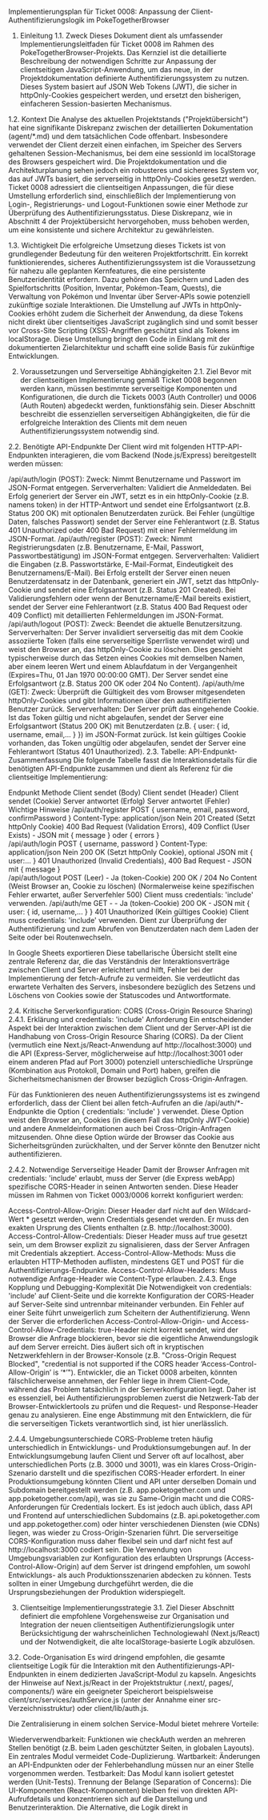 Implementierungsplan für Ticket 0008: Anpassung der Client-Authentifizierungslogik im PokeTogetherBrowser
1. Einleitung
1.1. Zweck
Dieses Dokument dient als umfassender Implementierungsleitfaden für Ticket 0008 im Rahmen des PokeTogetherBrowser-Projekts. Das Kernziel ist die detaillierte Beschreibung der notwendigen Schritte zur Anpassung der clientseitigen JavaScript-Anwendung, um das neue, in der Projektdokumentation definierte Authentifizierungssystem zu nutzen. Dieses System basiert auf JSON Web Tokens (JWT), die sicher in httpOnly-Cookies gespeichert werden, und ersetzt den bisherigen, einfacheren Session-basierten Mechanismus.

1.2. Kontext
Die Analyse des aktuellen Projektstands ("Projektübersicht") hat eine signifikante Diskrepanz zwischen der detaillierten Dokumentation (agent/*.md) und dem tatsächlichen Code offenbart. Insbesondere verwendet der Client derzeit einen einfachen, im Speicher des Servers gehaltenen Session-Mechanismus, bei dem eine sessionId im localStorage des Browsers gespeichert wird. Die Projektdokumentation und die Architekturplanung sehen jedoch ein robusteres und sichereres System vor, das auf JWTs basiert, die serverseitig in httpOnly-Cookies gesetzt werden. Ticket 0008 adressiert die clientseitigen Anpassungen, die für diese Umstellung erforderlich sind, einschließlich der Implementierung von Login-, Registrierungs- und Logout-Funktionen sowie einer Methode zur Überprüfung des Authentifizierungsstatus. Diese Diskrepanz, wie in Abschnitt 4 der Projektübersicht hervorgehoben, muss behoben werden, um eine konsistente und sichere Architektur zu gewährleisten.

1.3. Wichtigkeit
Die erfolgreiche Umsetzung dieses Tickets ist von grundlegender Bedeutung für den weiteren Projektfortschritt. Ein korrekt funktionierendes, sicheres Authentifizierungssystem ist die Voraussetzung für nahezu alle geplanten Kernfeatures, die eine persistente Benutzeridentität erfordern. Dazu gehören das Speichern und Laden des Spielfortschritts (Position, Inventar, Pokémon-Team, Quests), die Verwaltung von Pokémon und Inventar über Server-APIs sowie potenziell zukünftige soziale Interaktionen. Die Umstellung auf JWTs in httpOnly-Cookies erhöht zudem die Sicherheit der Anwendung, da diese Tokens nicht direkt über clientseitiges JavaScript zugänglich sind und somit besser vor Cross-Site Scripting (XSS)-Angriffen geschützt sind als Tokens im localStorage. Diese Umstellung bringt den Code in Einklang mit der dokumentierten Zielarchitektur und schafft eine solide Basis für zukünftige Entwicklungen.

2. Voraussetzungen und Serverseitige Abhängigkeiten
2.1. Ziel
Bevor mit der clientseitigen Implementierung gemäß Ticket 0008 begonnen werden kann, müssen bestimmte serverseitige Komponenten und Konfigurationen, die durch die Tickets 0003 (Auth Controller) und 0006 (Auth Routen) abgedeckt werden, funktionsfähig sein. Dieser Abschnitt beschreibt die essenziellen serverseitigen Abhängigkeiten, die für die erfolgreiche Interaktion des Clients mit dem neuen Authentifizierungssystem notwendig sind.

2.2. Benötigte API-Endpunkte
Der Client wird mit folgenden HTTP-API-Endpunkten interagieren, die vom Backend (Node.js/Express) bereitgestellt werden müssen:

/api/auth/login (POST):
Zweck: Nimmt Benutzername und Passwort im JSON-Format entgegen.
Serververhalten: Validiert die Anmeldedaten. Bei Erfolg generiert der Server ein JWT, setzt es in ein httpOnly-Cookie (z.B. namens token) in der HTTP-Antwort und sendet eine Erfolgsantwort (z.B. Status 200 OK) mit optionalen Benutzerdaten zurück. Bei Fehler (ungültige Daten, falsches Passwort) sendet der Server eine Fehlerantwort (z.B. Status 401 Unauthorized oder 400 Bad Request) mit einer Fehlermeldung im JSON-Format.
/api/auth/register (POST):
Zweck: Nimmt Registrierungsdaten (z.B. Benutzername, E-Mail, Passwort, Passwortbestätigung) im JSON-Format entgegen.
Serververhalten: Validiert die Eingaben (z.B. Passwortstärke, E-Mail-Format, Eindeutigkeit des Benutzernamens/E-Mail). Bei Erfolg erstellt der Server einen neuen Benutzerdatensatz in der Datenbank, generiert ein JWT, setzt das httpOnly-Cookie und sendet eine Erfolgsantwort (z.B. Status 201 Created). Bei Validierungsfehlern oder wenn der Benutzername/E-Mail bereits existiert, sendet der Server eine Fehlerantwort (z.B. Status 400 Bad Request oder 409 Conflict) mit detaillierten Fehlermeldungen im JSON-Format.
/api/auth/logout (POST):
Zweck: Beendet die aktuelle Benutzersitzung.
Serververhalten: Der Server invalidiert serverseitig das mit dem Cookie assoziierte Token (falls eine serverseitige Sperrliste verwendet wird) und weist den Browser an, das httpOnly-Cookie zu löschen. Dies geschieht typischerweise durch das Setzen eines Cookies mit demselben Namen, aber einem leeren Wert und einem Ablaufdatum in der Vergangenheit (Expires=Thu, 01 Jan 1970 00:00:00 GMT). Der Server sendet eine Erfolgsantwort (z.B. Status 200 OK oder 204 No Content).
/api/auth/me (GET):
Zweck: Überprüft die Gültigkeit des vom Browser mitgesendeten httpOnly-Cookies und gibt Informationen über den authentifizierten Benutzer zurück.
Serververhalten: Der Server prüft das eingehende Cookie. Ist das Token gültig und nicht abgelaufen, sendet der Server eine Erfolgsantwort (Status 200 OK) mit Benutzerdaten (z.B. { user: { id, username, email,... } }) im JSON-Format zurück. Ist kein gültiges Cookie vorhanden, das Token ungültig oder abgelaufen, sendet der Server eine Fehlerantwort (Status 401 Unauthorized).
2.3. Tabelle: API-Endpunkt-Zusammenfassung
Die folgende Tabelle fasst die Interaktionsdetails für die benötigten API-Endpunkte zusammen und dient als Referenz für die clientseitige Implementierung:

Endpunkt	Methode	Client sendet (Body)	Client sendet (Header)	Client sendet (Cookie)	Server antwortet (Erfolg)	Server antwortet (Fehler)	Wichtige Hinweise
/api/auth/register	POST	{ username, email, password, confirmPassword }	Content-Type: application/json	Nein	201 Created (Setzt httpOnly Cookie)	400 Bad Request (Validation Errors), 409 Conflict (User Exists) - JSON mit { message } oder { errors }	
/api/auth/login	POST	{ username, password }	Content-Type: application/json	Nein	200 OK (Setzt httpOnly Cookie), optional JSON mit { user:... }	401 Unauthorized (Invalid Credentials), 400 Bad Request - JSON mit { message }	
/api/auth/logout	POST	(Leer)	-	Ja (token-Cookie)	200 OK / 204 No Content (Weist Browser an, Cookie zu löschen)	(Normalerweise keine spezifischen Fehler erwartet, außer Serverfehler 500)	Client muss credentials: 'include' verwenden.
/api/auth/me	GET	-	-	Ja (token-Cookie)	200 OK - JSON mit { user: { id, username,... } }	401 Unauthorized (Kein gültiges Cookie)	Client muss credentials: 'include' verwenden. Dient zur Überprüfung der Authentifizierung und zum Abrufen von Benutzerdaten nach dem Laden der Seite oder bei Routenwechseln.

In Google Sheets exportieren
Diese tabellarische Übersicht stellt eine zentrale Referenz dar, die das Verständnis der Interaktionsverträge zwischen Client und Server erleichtert und hilft, Fehler bei der Implementierung der fetch-Aufrufe zu vermeiden. Sie verdeutlicht das erwartete Verhalten des Servers, insbesondere bezüglich des Setzens und Löschens von Cookies sowie der Statuscodes und Antwortformate.

2.4. Kritische Serverkonfiguration: CORS (Cross-Origin Resource Sharing)
2.4.1. Erklärung und credentials: 'include' Anforderung
Ein entscheidender Aspekt bei der Interaktion zwischen dem Client und der Server-API ist die Handhabung von Cross-Origin Resource Sharing (CORS). Da der Client (vermutlich eine Next.js/React-Anwendung auf http://localhost:3000) und die API (Express-Server, möglicherweise auf http://localhost:3001 oder einem anderen Pfad auf Port 3000) potenziell unterschiedliche Ursprünge (Kombination aus Protokoll, Domain und Port) haben, greifen die Sicherheitsmechanismen der Browser bezüglich Cross-Origin-Anfragen.

Für das Funktionieren des neuen Authentifizierungssystems ist es zwingend erforderlich, dass der Client bei allen fetch-Aufrufen an die /api/auth/*-Endpunkte die Option { credentials: 'include' } verwendet. Diese Option weist den Browser an, Cookies (in diesem Fall das httpOnly JWT-Cookie) und andere Anmeldeinformationen auch bei Cross-Origin-Anfragen mitzusenden. Ohne diese Option würde der Browser das Cookie aus Sicherheitsgründen zurückhalten, und der Server könnte den Benutzer nicht authentifizieren.

2.4.2. Notwendige Serverseitige Header
Damit der Browser Anfragen mit credentials: 'include' erlaubt, muss der Server (die Express webApp) spezifische CORS-Header in seinen Antworten senden. Diese Header müssen im Rahmen von Ticket 0003/0006 korrekt konfiguriert werden:

Access-Control-Allow-Origin: Dieser Header darf nicht auf den Wildcard-Wert * gesetzt werden, wenn Credentials gesendet werden. Er muss den exakten Ursprung des Clients enthalten (z.B. http://localhost:3000).
Access-Control-Allow-Credentials: Dieser Header muss auf true gesetzt sein, um dem Browser explizit zu signalisieren, dass der Server Anfragen mit Credentials akzeptiert.
Access-Control-Allow-Methods: Muss die erlaubten HTTP-Methoden auflisten, mindestens GET und POST für die Authentifizierungs-Endpunkte.
Access-Control-Allow-Headers: Muss notwendige Anfrage-Header wie Content-Type erlauben.
2.4.3. Enge Kopplung und Debugging-Komplexität
Die Notwendigkeit von credentials: 'include' auf Client-Seite und die korrekte Konfiguration der CORS-Header auf Server-Seite sind untrennbar miteinander verbunden. Ein Fehler auf einer Seite führt unweigerlich zum Scheitern der Authentifizierung. Wenn der Server die erforderlichen Access-Control-Allow-Origin- und Access-Control-Allow-Credentials: true-Header nicht korrekt sendet, wird der Browser die Anfrage blockieren, bevor sie die eigentliche Anwendungslogik auf dem Server erreicht. Dies äußert sich oft in kryptischen Netzwerkfehlern in der Browser-Konsole (z.B. "Cross-Origin Request Blocked", "credential is not supported if the CORS header ‘Access-Control-Allow-Origin’ is ‘*’"). Entwickler, die an Ticket 0008 arbeiten, könnten fälschlicherweise annehmen, der Fehler liege in ihrem Client-Code, während das Problem tatsächlich in der Serverkonfiguration liegt. Daher ist es essenziell, bei Authentifizierungsproblemen zuerst die Netzwerk-Tab der Browser-Entwicklertools zu prüfen und die Request- und Response-Header genau zu analysieren. Eine enge Abstimmung mit den Entwicklern, die für die serverseitigen Tickets verantwortlich sind, ist hier unerlässlich.

2.4.4. Umgebungsunterschiede
CORS-Probleme treten häufig unterschiedlich in Entwicklungs- und Produktionsumgebungen auf. In der Entwicklungsumgebung laufen Client und Server oft auf localhost, aber unterschiedlichen Ports (z.B. 3000 und 3001), was ein klares Cross-Origin-Szenario darstellt und die spezifischen CORS-Header erfordert. In einer Produktionsumgebung könnten Client und API unter derselben Domain und Subdomain bereitgestellt werden (z.B. app.poketogether.com und app.poketogether.com/api), was sie zu Same-Origin macht und die CORS-Anforderungen für Credentials lockert. Es ist jedoch auch üblich, dass API und Frontend auf unterschiedlichen Subdomains (z.B. api.poketogether.com und app.poketogether.com) oder hinter verschiedenen Diensten (wie CDNs) liegen, was wieder zu Cross-Origin-Szenarien führt. Die serverseitige CORS-Konfiguration muss daher flexibel sein und darf nicht fest auf http://localhost:3000 codiert sein. Die Verwendung von Umgebungsvariablen zur Konfiguration des erlaubten Ursprungs (Access-Control-Allow-Origin) auf dem Server ist dringend empfohlen, um sowohl Entwicklungs- als auch Produktionsszenarien abdecken zu können. Tests sollten in einer Umgebung durchgeführt werden, die die Ursprungsbeziehungen der Produktion widerspiegelt.

3. Clientseitige Implementierungsstrategie
3.1. Ziel
Dieser Abschnitt definiert die empfohlene Vorgehensweise zur Organisation und Integration der neuen clientseitigen Authentifizierungslogik unter Berücksichtigung der wahrscheinlichen Technologiewahl (Next.js/React) und der Notwendigkeit, die alte localStorage-basierte Logik abzulösen.

3.2. Code-Organisation
Es wird dringend empfohlen, die gesamte clientseitige Logik für die Interaktion mit den Authentifizierungs-API-Endpunkten in einem dedizierten JavaScript-Modul zu kapseln. Angesichts der Hinweise auf Next.js/React in der Projektstruktur (.next/, pages/, components/) wäre ein geeigneter Speicherort beispielsweise client/src/services/authService.js (unter der Annahme einer src-Verzeichnisstruktur) oder client/lib/auth.js.

Die Zentralisierung in einem solchen Service-Modul bietet mehrere Vorteile:

Wiederverwendbarkeit: Funktionen wie checkAuth werden an mehreren Stellen benötigt (z.B. beim Laden geschützter Seiten, in globalen Layouts). Ein zentrales Modul vermeidet Code-Duplizierung.
Wartbarkeit: Änderungen an API-Endpunkten oder der Fehlerbehandlung müssen nur an einer Stelle vorgenommen werden.
Testbarkeit: Das Modul kann isoliert getestet werden (Unit-Tests).
Trennung der Belange (Separation of Concerns): Die UI-Komponenten (React-Komponenten) bleiben frei von direkten API-Aufrufdetails und konzentrieren sich auf die Darstellung und Benutzerinteraktion.
Die Alternative, die Logik direkt in <script>-Tags von HTML-Dateien (login.html, register.html) einzubetten, wie im Ticket angedeutet, ist bei Verwendung eines Frameworks wie Next.js/React nicht idiomatisch und sollte vermieden werden.

3.3. Integration mit UI (unter Berücksichtigung von Next.js/React)
Die Projektübersicht legt nahe, dass trotz einiger Hinweise auf eine einfache HTML/JS-Struktur wahrscheinlich Next.js/React als Frontend-Framework zum Einsatz kommt. Dies hat signifikante Auswirkungen auf die Integration der Authentifizierungslogik:

Keine direkte DOM-Manipulation: Statt Logik in login.html oder register.html einzubetten und DOM-Elemente direkt zu manipulieren, wird die Logik innerhalb von React-Komponenten implementiert.
Formularbehandlung: Login- und Registrierungsformulare werden als React-Komponenten erstellt. Der Zustand der Eingabefelder wird mit useState verwaltet. Die onSubmit-Handler der Formulare rufen die entsprechenden Funktionen aus dem authService (z.B. login, register) auf.
Weiterleitungen: Statt window.location.href wird der Router des Frameworks verwendet (z.B. der useRouter-Hook in Next.js mit router.push('/game') oder router.replace('/login')).
Authentifizierungsprüfung (checkAuth): Die checkAuth-Funktion wird nicht einfach vor dem Laden einer statischen game.html aufgerufen. Stattdessen wird sie in die Routing-Logik oder Komponentenstruktur von Next.js/React integriert:
Higher-Order Components (HOCs): Eine HOC könnte geschützte Seiten wrappen und checkAuth vor dem Rendern ausführen.
Custom Hooks: Ein useAuth-Hook könnte den Authentifizierungsstatus und Benutzerdaten verwalten und checkAuth aufrufen. Komponenten können diesen Hook verwenden, um bedingt zu rendern oder Weiterleitungen auszulösen.
Next.js Middleware: Middleware kann auf dem Server oder am Edge ausgeführt werden, um Anfragen zu prüfen, bevor sie die Seite erreichen, und ggf. Weiterleitungen durchzuführen.
getServerSideProps / getInitialProps (Next.js): Diese Funktionen können checkAuth serverseitig aufrufen (erfordert ggf. das Weiterleiten des Cookies vom Client-Request an den API-Fetch) und bei fehlender Authentifizierung eine Weiterleitung veranlassen.
Clientseitige Wrapper-Komponente: Eine Komponente im Layout könnte checkAuth beim Mounten aufrufen und basierend auf dem Ergebnis den Inhalt rendern oder eine Weiterleitung durchführen.
Die Implementierung muss diese framework-spezifischen Integrationsmuster berücksichtigen. Die konzeptionellen Codebeispiele sollten dies widerspiegeln.

3.4. Veraltung von localStorage
Es ist explizit darauf hinzuweisen, dass jeglicher Code, der sessionId, username oder andere authentifizierungsrelevante Daten im localStorage liest, schreibt oder löscht, entfernt werden muss. Das httpOnly-Cookie, das vom Server verwaltet und vom Browser automatisch gesendet wird, ist nun die alleinige Quelle der Wahrheit für den Authentifizierungsstatus auf Client-Seite.

4. Detaillierte Funktionsimplementierung
4.1. Ziel
Dieser Abschnitt beschreibt die Implementierung der vier Kernfunktionen (login, register, logout, checkAuth) innerhalb des empfohlenen authService-Moduls. Es wird durchgängig async/await für eine bessere Lesbarkeit und Handhabung von Promises verwendet.

4.2. login(username, password) Funktion
Aufgabe: Implementierung von Task 3 aus Ticket 0008.
Signatur: async function login(username, password)
Aktion: Führt einen fetch-Aufruf an den /api/auth/login-Endpunkt durch:
JavaScript

const response = await fetch('/api/auth/login', {
    method: 'POST',
    headers: { 'Content-Type': 'application/json' },
    credentials: 'include', // Essentiell für das Senden/Empfangen von Cookies
    body: JSON.stringify({ username, password })
});
Antwortverarbeitung:
Versucht immer, die Antwort als JSON zu parsen (const data = await response.json();), da der Server auch bei Fehlern eine JSON-Nachricht senden sollte.
Prüft response.ok (Status 200-299). Wenn true, war der Login erfolgreich (Server hat Cookie gesetzt). Gibt einen Erfolgsindikator zurück (z.B. true oder die vom Server gesendeten Benutzerdaten data.user).
Wenn false, wird eine Fehlermeldung aus dem JSON-Body (data.message) extrahiert und ein Fehler geworfen (throw new Error(data.message | | \HTTP error! status: ${response.status}`);`). Alternativ kann ein Fehlerobjekt zurückgegeben werden.
Fehlerbehandlung: Ein äußerer try...catch-Block fängt Netzwerkfehler (z.B. Server nicht erreichbar) oder Fehler beim Parsen der Antwort ab und wirft sie weiter oder gibt ein standardisiertes Fehlerobjekt zurück.
UI-Interaktion: Der aufrufende Code (z.B. der onSubmit-Handler der Login-Formular-Komponente) ist verantwortlich für:
Anzeigen eines Ladezustands (z.B. Deaktivieren des Submit-Buttons).
Abfangen des geworfenen Fehlers und Anzeigen der Fehlermeldung im UI.
Auslösen der Navigation zur Spielseite (z.B. /game) bei erfolgreichem Login.
4.3. register(userData) Funktion
Aufgabe: Implementierung von Task 4 aus Ticket 0008.
Signatur: async function register(userData) (wobei userData ein Objekt wie { username, email, password, confirmPassword } ist).
Aktion: Führt einen fetch-Aufruf an den /api/auth/register-Endpunkt durch:
JavaScript

const response = await fetch('/api/auth/register', {
    method: 'POST',
    headers: { 'Content-Type': 'application/json' },
    credentials: 'include',
    body: JSON.stringify(userData)
});
Antwortverarbeitung:
Ähnlich wie bei login. Parsen der JSON-Antwort (const data = await response.json();).
Prüft response.ok (erwartet Status 201 Created). Wenn true, war die Registrierung erfolgreich. Gibt true zurück.
Wenn false (z.B. Status 400 für Validierungsfehler, 409 für Konflikte), extrahiert die Fehlermeldung (data.message) oder detaillierte Fehler (data.errors) und wirft einen Fehler (throw new Error(data.message | | JSON.stringify(data.errors) | | \HTTP error! status: ${response.status}`);`).
Fehlerbehandlung: try...catch-Block für Netzwerkfehler etc.
UI-Interaktion: Der aufrufende Code (Registrierungsformular-Komponente) verwaltet den Formularzustand, zeigt Ladeindikatoren an, fängt Fehler ab und zeigt spezifische Validierungsfehler oder allgemeine Fehlermeldungen an. Bei Erfolg leitet er typischerweise zur Login-Seite oder direkt zur Spielseite weiter.
4.4. logout() Funktion
Aufgabe: Implementierung von Task 5 aus Ticket 0008.
Signatur: async function logout()
Aktion: Führt einen fetch-Aufruf an den /api/auth/logout-Endpunkt durch:
JavaScript

await fetch('/api/auth/logout', {
    method: 'POST',
    credentials: 'include' // Notwendig, damit der Server das richtige Cookie identifizieren und löschen kann
});
Antwortverarbeitung: Der primäre Zweck ist das serverseitige Löschen des Cookies. Ob der API-Aufruf selbst erfolgreich war (Status 200/204) oder fehlschlug (z.B. Netzwerkfehler), ist für das Client-Verhalten zweitrangig – der Benutzer soll in jedem Fall als ausgeloggt behandelt werden.
Weiterleitung: Ein finally-Block stellt sicher, dass die Weiterleitung zur Login-Seite immer erfolgt, unabhängig vom Erfolg des API-Aufrufs:
JavaScript

// Innerhalb der async function logout():
try {
    await fetch(...);
} catch (error) {
    console.error("Logout request failed:", error);
    // Fehler loggen, aber trotzdem weiterleiten
} finally {
    // Verwende den Next.js/React Router, falls zutreffend
    window.location.href = '/login.html'; // Oder router.push('/login');
}
Bereinigung: Jeglicher Code zum Löschen von sessionId oder username aus localStorage muss entfernt werden.
4.5. checkAuth() Funktion
Aufgabe: Implementierung von Task 6 aus Ticket 0008.
Signatur: async function checkAuth()
Aktion: Führt einen fetch-Aufruf an den /api/auth/me-Endpunkt durch:
JavaScript

const response = await fetch('/api/auth/me', {
    method: 'GET',
    credentials: 'include' // Sendet das Cookie automatisch mit
});
Antwortverarbeitung:
Wenn response.ok (Status 200), war die Prüfung erfolgreich. Parst die JSON-Antwort (const data = await response.json();) und gibt die Benutzerdaten zurück (z.B. data.user).
Wenn response.status === 401, ist der Benutzer nicht authentifiziert (kein gültiges Cookie). Gibt null zurück, um diesen Zustand klar zu signalisieren.
Bei anderen Fehlerstatus (z.B. 500 Internal Server Error) sollte ein Fehler geworfen werden (throw new Error(\Auth check failed with status: ${response.status}`);`), da dies auf ein unerwartetes Serverproblem hindeutet.
Fehlerbehandlung: Ein try...catch-Block fängt Netzwerkfehler ab. In diesem Fall ist es oft sinnvoll, ebenfalls null zurückzugeben, da der Authentifizierungsstatus nicht überprüft werden konnte, was aus Sicherheitssicht einem nicht authentifizierten Zustand gleichkommt.
Verwendung: Diese Funktion ist entscheidend für den Schutz von Routen oder Seiten. Sie muss aufgerufen werden, bevor geschützte Inhalte gerendert werden. Wenn sie null zurückgibt oder einen Fehler wirft, muss der Benutzer zur Login-Seite umgeleitet werden.
Der httpOnly-Kompromiss und die Abhängigkeit vom /me-Endpunkt: Die Umstellung auf httpOnly-Cookies bringt eine wichtige Änderung mit sich: Clientseitiges JavaScript kann das Token nicht mehr direkt lesen. Früher konnte man einfach prüfen, ob localStorage.getItem('sessionId') existiert. Mit httpOnly-Cookies ist der einzige Weg für den Client, den Authentifizierungsstatus zuverlässig zu prüfen und Benutzerdaten zu erhalten, eine Anfrage an einen Server-Endpunkt wie /api/auth/me. Der Server validiert das Cookie, das der Browser automatisch mitsendet. Dies bedeutet, dass die Authentifizierungsprüfung, die vorher potenziell synchron erfolgen konnte, nun immer ein asynchroner Netzwerkaufruf ist. Dies hat Konsequenzen für den Anwendungsfluss:
Ladezustände: Während checkAuth() ausgeführt wird, muss die Anwendung einen Ladezustand anzeigen, da das Ergebnis nicht sofort verfügbar ist.
Routing: Die Routing-Logik (z.B. in Next.js Middleware oder HOCs) muss diesen asynchronen Aufruf abwarten, bevor entschieden wird, ob eine Seite gerendert oder eine Weiterleitung durchgeführt wird.
State Management: Um wiederholte Aufrufe von /api/auth/me bei jeder Navigation zu vermeiden, kann das Ergebnis (Benutzerdaten oder null) nach dem ersten erfolgreichen Aufruf (z.B. nach dem Login oder beim App-Start) in einem globalen Zustand (z.B. React Context, Zustand-Management-Bibliothek) gespeichert werden.
5. Konzeptionelle Code-Struktur (JavaScript)
5.1. Ziel
Dieser Abschnitt zeigt beispielhaften JavaScript-Code für die im authService-Modul implementierten Funktionen. Die Beispiele verdeutlichen die Verwendung von fetch mit async/await, credentials: 'include' und grundlegender Fehlerbehandlung. Es wird auch kurz gezeigt, wie diese Service-Funktionen in einer React/Next.js-Umgebung genutzt werden können.

5.2. Beispiel authService.js
JavaScript

// client/src/services/authService.js (Beispiel für React/Next.js Kontext)

// Basis-URL für die API, idealerweise aus einer Konfigurationsdatei oder Umgebungsvariable
const API_BASE_URL = '/api/auth';

/**
 * Versucht, einen Benutzer über die API anzumelden.
 * @param {string} username Der Benutzername.
 * @param {string} password Das Passwort.
 * @returns {Promise<object|boolean>} Ein Promise, das bei Erfolg die Benutzerdaten oder true zurückgibt.
 * @throws {Error} Wirft einen Fehler bei fehlgeschlagenem Login oder Netzwerkproblemen.
 */
export async function login(username, password) {
    try {
        const response = await fetch(`${API_BASE_URL}/login`, {
            method: 'POST',
            headers: { 'Content-Type': 'application/json' },
            credentials: 'include', // Wichtig für das Senden/Empfangen des httpOnly-Cookies
            body: JSON.stringify({ username, password }),
        });

        const data = await response.json(); // Versuche, JSON immer zu parsen

        if (!response.ok) {
            // Wirf einen Fehler mit der Nachricht aus der Server-Antwort oder einem Standardtext
            throw new Error(data.message |
| `HTTP error! status: ${response.status}`);
        }

        // Login erfolgreich, Server hat Cookie gesetzt.
        // Gibt Benutzerdaten zurück, falls vom Server gesendet, sonst true.
        return data.user |
| true;
    } catch (error) {
        console.error("Login fehlgeschlagen:", error);
        // Wirf den Fehler erneut, damit die aufrufende Komponente ihn fangen kann
        throw error;
    }
}

/**
 * Versucht, einen neuen Benutzer über die API zu registrieren.
 * @param {object} userData Objekt mit Registrierungsdaten { username, email, password, confirmPassword }.
 * @returns {Promise<boolean>} Ein Promise, das bei Erfolg true zurückgibt.
 * @throws {Error} Wirft einen Fehler bei fehlgeschlagener Registrierung oder Netzwerkproblemen.
 */
export async function register(userData) {
    try {
        const response = await fetch(`${API_BASE_URL}/register`, {
            method: 'POST',
            headers: { 'Content-Type': 'application/json' },
            credentials: 'include',
            body: JSON.stringify(userData),
        });

        const data = await response.json();

        if (!response.ok) {
             // Beinhaltet möglicherweise data.errors für detaillierte Validierungsfehler
            throw new Error(data.message |
| JSON.stringify(data.errors) |
| `HTTP error! status: ${response.status}`);
        }
        // Registrierung erfolgreich
        return true;
    } catch (error) {
        console.error("Registrierung fehlgeschlagen:", error);
        throw error;
    }
}

/**
 * Sendet eine Logout-Anfrage an den Server.
 * Leitet den Benutzer IMMER zur Login-Seite weiter.
 * @returns {Promise<void>}
 */
export async function logout() {
    try {
        await fetch(`${API_BASE_URL}/logout`, {
            method: 'POST',
            credentials: 'include', // Sendet das Cookie, damit der Server weiß, welche Session beendet werden soll
        });
        // Kein spezifischer Rückgabewert benötigt
    } catch (error) {
        console.error("Logout-Anfrage fehlgeschlagen:", error);
        // Fehler loggen, aber die Weiterleitung im finally-Block wird trotzdem ausgeführt
    } finally {
        // WICHTIG: Immer weiterleiten, um sicherzustellen, dass der Benutzer ausgeloggt wird (aus Client-Sicht).
        // Passe dies ggf. an den verwendeten Router an (z.B. Next.js Router).
        if (typeof window!== 'undefined') { // Sicherstellen, dass dies nur im Browser ausgeführt wird
             window.location.href = '/login'; // Oder entsprechender Pfad zur Login-Seite/Route
        }
    }
}

/**
 * Überprüft den aktuellen Authentifizierungsstatus durch Abfrage des /me Endpunkts.
 * @returns {Promise<object|null>} Ein Promise, das bei Erfolg das Benutzerobjekt zurückgibt,
 *                                  bei fehlender Authentifizierung (401) null,
 *                                  oder bei Netzwerk-/Serverfehlern ebenfalls null zurückgibt oder einen Fehler wirft.
 */
export async function checkAuth() {
     try {
        const response = await fetch(`${API_BASE_URL}/me`, {
            method: 'GET',
            credentials: 'include', // Sendet Cookie automatisch
        });

        if (response.ok) { // Status 200-299
            const data = await response.json();
            return data.user; // Gibt das Benutzerobjekt zurück { id, username,... }
        } else if (response.status === 401) {
            return null; // Explizit nicht authentifiziert
        } else {
            // Anderer Serverfehler (z.B. 500) oder unerwarteter Status
            // Hier könnte man auch einen Fehler werfen, statt null zurückzugeben,
            // um zwischen "nicht eingeloggt" und "Prüfung fehlgeschlagen" zu unterscheiden.
            console.error(`Auth check failed with status: ${response.status}`);
            return null; // Behandelt Serverfehler vorerst wie "nicht authentifiziert"
        }
    } catch (error) {
        console.error("Auth check request failed (network error?):", error);
        // Netzwerkfehler oder fehlgeschlagener Fetch
        // Rückgabe von null signalisiert, dass der Status nicht bestätigt werden konnte.
        return null;
    }
}
5.3. Beispiel Verwendung (React/Next.js)
JavaScript

// Beispielhafte LoginPage.jsx Komponente (vereinfacht)
import React, { useState, useContext } from 'react';
import { useRouter } from 'next/router'; // Beispiel mit Next.js Router
import { login } from '../services/authService';
// Angenommen, es gibt einen AuthContext für globalen State
// import { AuthContext } from '../context/AuthContext';

function LoginPage() {
    const [username, setUsername] = useState('');
    const [password, setPassword] = useState('');
    const [error, setError] = useState(null);
    const [loading, setLoading] = useState(false);
    const router = useRouter();
    // const { setAuthUser } = useContext(AuthContext); // Funktion zum Setzen des globalen User-States

    const handleSubmit = async (event) => {
        event.preventDefault();
        setError(null);
        setLoading(true);
        try {
            const user = await login(username, password); // Ruft die Service-Funktion auf
            // Optional: Benutzerdaten im globalen State speichern
            // if (user && typeof user === 'object') {
            //     setAuthUser(user);
            // } else {
            //     // Falls login() nur true zurückgibt, ggf. checkAuth() erneut aufrufen
            //     // oder Server muss User-Daten bei Login zurückgeben
            // }

            // Weiterleitung zur Spielseite bei Erfolg
            router.push('/game'); // Verwende Next.js Router
        } catch (err) {
            // Zeige die Fehlermeldung aus dem Service an
            setError(err.message |
| 'Ein unerwarteter Fehler ist aufgetreten.');
        } finally {
            setLoading(false);
        }
    };

    return (
        <div>
            <h1>Login</h1>
            <form onSubmit={handleSubmit}>
                <div>
                    <label htmlFor="username">Username:</label>
                    <input
                        type="text"
                        id="username"
                        value={username}
                        onChange={(e) => setUsername(e.target.value)}
                        disabled={loading}
                        required
                    />
                </div>
                <div>
                    <label htmlFor="password">Password:</label>
                    <input
                        type="password"
                        id="password"
                        value={password}
                        onChange={(e) => setPassword(e.target.value)}
                        disabled={loading}
                        required
                    />
                </div>
                {error && <p style={{ color: 'red' }}>{error}</p>}
                <button type="submit" disabled={loading}>
                    {loading? 'Logging in...' : 'Login'}
                </button>
            </form>
            {/* Link zur Registrierungsseite etc. */}
        </div>
    );
}

export default LoginPage;
6. Clientseitige Best Practices
6.1. Ziel
Um eine wartbare, robuste und benutzerfreundliche Implementierung der clientseitigen Authentifizierung sicherzustellen, sollten folgende Best Practices beachtet werden.

6.2. Zentralisierte Logik
Wie bereits in Abschnitt 3.2 dargelegt, ist die Kapselung der gesamten API-Interaktionslogik in einem dedizierten Service-Modul (authService.js) entscheidend. Dies fördert die Wiederverwendbarkeit, erleichtert Tests und Wartung und hält die UI-Komponenten sauber.

6.3. Robuste Fehlerbehandlung
Es reicht nicht aus, Fehler nur abzufangen. Die Anwendung sollte dem Benutzer aussagekräftiges Feedback geben. Statt generischer Meldungen wie "Login fehlgeschlagen" sollten, wann immer möglich, die spezifischen Fehlermeldungen angezeigt werden, die vom Server zurückgegeben werden (z.B. "Ungültiger Benutzername oder Passwort", "Benutzername bereits vergeben", "Passwort muss mindestens 8 Zeichen lang sein"). Dies hilft dem Benutzer, das Problem zu verstehen und zu beheben.

6.4. Benutzer-Feedback
Während asynchroner Operationen (API-Aufrufe wie Login, Registrierung, checkAuth) sollte der Benutzer visuelles Feedback erhalten. Dies kann durch das Deaktivieren von Buttons, das Anzeigen von Ladeindikatoren (Spinnern) oder das Ändern des Mauszeigers geschehen. Dies verhindert doppelte Klicks und informiert den Benutzer darüber, dass die Anwendung arbeitet.

6.5. Asynchrones Flow Management
Die konsequente Verwendung von async/await in Verbindung mit try...catch...finally-Blöcken ist essenziell für die korrekte Handhabung von Promises, die von fetch zurückgegeben werden. Dies stellt sicher, dass Fehler korrekt abgefangen und verarbeitet werden und dass Aufräumarbeiten (wie das Zurücksetzen des Ladezustands im finally-Block) zuverlässig ausgeführt werden.

6.6. State Management (React/Next.js Kontext)
In einer React/Next.js-Anwendung muss der Authentifizierungsstatus (eingeloggt/nicht eingeloggt) und die Benutzerdaten (falls vorhanden) global verwaltet werden, damit verschiedene Teile der Anwendung darauf zugreifen können (z.B. Header zur Anzeige des Benutzernamens, Routing-Logik). Hierfür eignen sich:

React Context API: Gut für einfache bis mittlere Anforderungen.
Zustand Management Bibliotheken (Zustand, Redux, Jotai etc.): Bieten mehr Struktur und Skalierbarkeit für komplexere Anwendungen.
Der globale Zustand sollte nach erfolgreichen login-, register- und checkAuth-Aufrufen aktualisiert und nach logout zurückgesetzt werden.

6.7. Sicherheitsaspekte
Das httpOnly-Attribut des Cookies verhindert den direkten Zugriff auf das JWT über JavaScript. Dies ist ein wichtiger Sicherheitsvorteil. Entwickler sollten nicht versuchen, diese Einschränkung zu umgehen oder das Token anderweitig clientseitig zu speichern. Sensible Informationen, die eventuell über den /api/auth/me-Endpunkt abgerufen werden, sollten nur dann im Client-Zustand gespeichert werden, wenn sie für die UI benötigt werden, und nicht unnötig in localStorage oder anderen potenziell unsicheren Speichern abgelegt werden.

7. Mögliche Probleme und Lösungsstrategien
7.1. Ziel
Bei der Implementierung der clientseitigen Authentifizierung können verschiedene Probleme auftreten. Dieser Abschnitt beschreibt häufige Fallstricke und bietet Strategien zur Diagnose und Behebung.

7.2. CORS-Konfigurationsfehler (Revisited)
Symptome: Netzwerkfehler in der Browser-Konsole, die explizit auf CORS hinweisen (z.B. "Access-Control-Allow-Origin missing", "Credentials flag is true, but Access-Control-Allow-Credentials is not true"). fetch-Aufrufe schlagen fehl, ohne dass Breakpoints im Server-Code erreicht werden. Authentifizierung schlägt fehl (401), obwohl die Anmeldedaten korrekt sind, weil das Cookie aufgrund der CORS-Policy nicht gesendet wurde.
Lösungsstrategie: Überprüfen Sie die Response-Header der fehlgeschlagenen Anfrage im "Network"-Tab der Browser-Entwicklertools. Stellen Sie sicher, dass Access-Control-Allow-Origin auf den exakten Ursprung des Clients gesetzt ist (nicht *) und Access-Control-Allow-Credentials auf true steht. Stimmen Sie sich eng mit den Backend-Entwicklern (verantwortlich für Tickets 0003/0006) ab. Testen Sie in einer Umgebung, die die Produktions-Ursprünge simuliert.
7.3. Fehlendes credentials: 'include'
Symptome: Login/Registrierung funktionieren (da hier noch kein Cookie gesendet werden muss), aber nachfolgende Anfragen an geschützte Endpunkte (wie /api/auth/me oder andere API-Routen, die Authentifizierung erfordern) schlagen mit 401 Unauthorized fehl, weil das zuvor gesetzte Cookie nicht mitgesendet wird.
Lösungsstrategie: Überprüfen Sie jeden fetch-Aufruf, der an die API-Endpunkte des Backends gerichtet ist und eine Authentifizierung erfordert. Stellen Sie sicher, dass die Option { credentials: 'include' } im options-Objekt des fetch-Aufrufs vorhanden ist.
7.4. API-Interaktionsfehler
Symptome: HTTP-Fehlerstatus wie 404 Not Found (Endpunkt-URL falsch oder nicht implementiert), 405 Method Not Allowed (falsche HTTP-Methode verwendet, z.B. GET statt POST), 400 Bad Request (Request-Body falsch formatiert, fehlende Felder, serverseitige Validierung fehlgeschlagen), 500 Internal Server Error (unerwarteter Fehler auf dem Server).
Lösungsstrategie: Vergleichen Sie die Implementierung der fetch-Aufrufe (URL, Methode, Header, Body-Struktur) sorgfältig mit der API-Spezifikation (siehe Tabelle in Abschnitt 2.3 und Details aus Tickets 0003/0006). Stellen Sie sicher, dass Content-Type: application/json gesetzt ist, wenn ein JSON-Body gesendet wird. Implementieren Sie eine robuste clientseitige Fehlerbehandlung, die versucht, Fehlermeldungen aus dem JSON-Antwortkörper zu parsen und anzuzeigen.
7.5. User Experience Probleme
Symptome: Die Anwendung reagiert nicht sichtbar auf Benutzeraktionen (z.B. Klick auf Login-Button). Fehlermeldungen sind unverständlich oder fehlen ganz. Die Seite "hängt" bei einem Fehler.
Lösungsstrategie: Implementieren Sie durchgängig Ladezustände für asynchrone Aktionen. Fangen Sie Fehler aus den authService-Funktionen in den UI-Komponenten ab und zeigen Sie klare, benutzerfreundliche Fehlermeldungen an. Stellen Sie sicher, dass alle möglichen Ausführungspfade (Erfolg, erwartete Fehler, unerwartete Fehler) abgedeckt sind und dem Benutzer Feedback geben.
7.6. Fehlerhafte Weiterleitungslogik
Symptome: Benutzer werden nach Login/Logout nicht auf die erwartete Seite weitergeleitet. Nicht eingeloggte Benutzer können auf geschützte Seiten zugreifen. Es entstehen Weiterleitungsschleifen (z.B. ständiges Hin- und Herspringen zwischen /game und /login).
Lösungsstrategie: Überprüfen Sie die Implementierung des Routenschutzes. Stellen Sie sicher, dass checkAuth korrekt aufgerufen wird und die Weiterleitungslogik (z.B. router.push oder router.replace in Next.js) zuverlässig ausgelöst wird, wenn checkAuth null zurückgibt. Testen Sie Randfälle, wie den direkten Zugriff auf geschützte URLs im nicht eingeloggten Zustand. Verwenden Sie router.replace statt router.push für Weiterleitungen von geschützten Routen zur Login-Seite, um zu verhindern, dass die Login-Seite in der Browser-Historie landet und der Benutzer über den "Zurück"-Button wieder auf die geschützte Seite gelangt.
7.7. Stille Fehler bei checkAuth
Ein spezifisches Problem kann auftreten, wenn die checkAuth-Funktion bei Netzwerk- oder Serverfehlern (Status ungleich 200 oder 401) einfach null zurückgibt. Wenn die Routenschutzlogik nur prüft if (!checkAuthResult) { redirectToLogin(); }, führt dies dazu, dass der Benutzer auch bei temporären Serverproblemen oder Netzwerkfehlern immer wieder zur Login-Seite zurückgeschickt wird, selbst wenn sein Cookie potenziell noch gültig wäre. Dies kann frustrierend sein, da der Login vielleicht funktioniert, die anschließende Überprüfung aber fehlschlägt und den Benutzer wieder ausloggt (scheinbar). Es ist daher ratsam, innerhalb von checkAuth oder in der aufrufenden Logik zwischen den Fehlerfällen zu unterscheiden:

Status 401: Bedeutet klar "nicht authentifiziert" -> null zurückgeben oder spezifischen Status signalisieren.
Netzwerkfehler / Andere Serverfehler (z.B. 500): Bedeutet "Authentifizierungsstatus konnte nicht überprüft werden". Hier könnte checkAuth einen spezifischen Fehler werfen oder ein spezielles Objekt zurückgeben. Die aufrufende Logik könnte dann entscheiden, ob sie den Benutzer zur Login-Seite leitet oder eine Fehlermeldung anzeigt ("Verbindung zum Server fehlgeschlagen, Authentifizierung kann nicht überprüft werden.") und den Benutzer auf der aktuellen Seite belässt oder zu einer Fehlerseite leitet. Dies gibt dem Benutzer mehr Kontext als ein stilles Zurückwerfen zur Login-Seite.
8. Integration mit UI und Anwendungsfluss
8.1. Ziel
Dieser Abschnitt beschreibt, wie die im authService implementierten Funktionen mit der Benutzeroberfläche (UI), insbesondere in einer React/Next.js-Umgebung, verbunden werden und wie sie den Anwendungsfluss steuern.

8.2. Verbindung von UI-Elementen
Formulare (Login/Registrierung): Wie im Code-Beispiel (Abschnitt 5.3) gezeigt, werden die onSubmit-Handler von Formular-Komponenten die login- oder register-Funktionen aus dem authService aufrufen. useState wird verwendet, um die Werte der Eingabefelder, den Ladezustand (loading) und Fehlermeldungen (error) zu verwalten und die UI entsprechend zu aktualisieren.
Logout-Button: Ein Klick-Handler (onClick) auf einem Logout-Button ruft die logout-Funktion aus dem authService auf. Diese Funktion kümmert sich intern um den API-Aufruf und die anschließende Weiterleitung.
Anzeige von Benutzerinformationen: Komponenten, die Benutzerinformationen anzeigen müssen (z.B. ein Header, der den Benutzernamen anzeigt), beziehen diese Daten aus dem globalen Authentifizierungszustand (siehe Abschnitt 6.6), der durch checkAuth oder nach einem erfolgreichen Login initialisiert/aktualisiert wird.
8.3. Routenschutz / Bedingtes Rendern
Die checkAuth-Funktion ist der Schlüssel zum Schutz von Seiten oder Komponenten, die nur für eingeloggte Benutzer zugänglich sein sollen (z.B. die Spielseite /game). Die Integration erfolgt typischerweise wie folgt (Beispiele für React/Next.js):

Clientseitiger Schutz mit Hook/Context: Ein benutzerdefinierter Hook (z.B. useAuth) oder eine Komponente, die den AuthContext verwendet, kann checkAuth beim Mounten aufrufen. Basierend auf dem Ergebnis (Benutzerobjekt oder null) wird entweder die geschützte Komponente gerendert oder eine Weiterleitung zur Login-Seite mittels useRouter ausgelöst. Dies geschieht oft in einer Layout-Komponente, die alle geschützten Seiten umschließt.
JavaScript

// Beispiel: Geschützte Routen-Komponente
import { useAuth } from '../hooks/useAuth'; // Angenommener Hook, der checkAuth aufruft
import { useRouter } from 'next/router';
import LoadingSpinner from './LoadingSpinner';

function ProtectedRoute({ children }) {
    const { user, isLoading, error } = useAuth();
    const router = useRouter();

    if (isLoading) {
        return <LoadingSpinner />; // Zeige Ladeanzeige während checkAuth läuft
    }

    if (error ||!user) {
        // Leite zur Login-Seite weiter, wenn nicht authentifiziert oder Fehler
        if (typeof window!== 'undefined') {
             router.replace('/login'); // replace, um Login nicht in History zu pushen
        }
        return null; // Rendere nichts, während weitergeleitet wird
    }

    // Benutzer ist authentifiziert, rendere die geschützte Komponente
    return children;
}
Serverseitiger Schutz (Next.js): Mit getServerSideProps kann checkAuth auf dem Server ausgeführt werden. Dies erfordert jedoch, dass das Cookie vom eingehenden Client-Request an den fetch-Aufruf zum /api/auth/me-Endpunkt weitergeleitet wird. Wenn checkAuth fehlschlägt, kann getServerSideProps eine Weiterleitung (redirect) zurückgeben.
Middleware (Next.js): Middleware läuft vor der Seiten-Logik und kann Anfragen basierend auf dem Cookie prüfen und Weiterleitungen durchführen, bevor die Seite überhaupt gerendert wird. Dies ist oft eine effiziente Methode für den Routenschutz.
8.4. Aktualisieren des Anwendungszustands
Es ist entscheidend, dass der globale Authentifizierungszustand der Anwendung konsistent gehalten wird. Erfolgreiche Aufrufe von:

login oder register: Sollten den globalen Zustand auf "eingeloggt" setzen und die Benutzerdaten speichern.
logout: Sollten den globalen Zustand auf "nicht eingeloggt" zurücksetzen und die Benutzerdaten entfernen.
checkAuth: Sollte den globalen Zustand initialisieren oder aktualisieren, wenn die Anwendung geladen wird oder wenn eine Überprüfung notwendig ist.
Dies stellt sicher, dass alle Teile der UI (Header, Menüs, geschützte Inhalte) immer den korrekten Authentifizierungsstatus widerspiegeln.

9. Schlussfolgerung
9.1. Zusammenfassung
Die erfolgreiche Implementierung von Ticket 0008 erfordert eine sorgfältige Anpassung der clientseitigen Logik im PokeTogetherBrowser. Die Kernschritte umfassen die Erstellung eines zentralisierten authService-Moduls, die Implementierung der Funktionen login, register, logout und checkAuth unter Verwendung der fetch-API mit der essenziellen Option credentials: 'include', die vollständige Entfernung der alten localStorage-basierten Authentifizierungslogik, die Implementierung einer robusten Fehlerbehandlung mit aussagekräftigem Benutzerfeedback und die Integration dieser Funktionen in die UI und den Anwendungsfluss (insbesondere die Routing-Logik unter Berücksichtigung des wahrscheinlichen Einsatzes von React/Next.js). Besondere Aufmerksamkeit gilt der korrekten Handhabung von CORS, da dies eine häufige Fehlerquelle bei der Arbeit mit Credentials und Cross-Origin-Anfragen darstellt.

9.2. Abschließende Betonung
Für den Erfolg dieses Tickets und die Stabilität der Anwendung ist thorough testing unerlässlich. Die Tests sollten insbesondere folgende Aspekte abdecken:

Der vollständige Authentifizierungszyklus: Registrierung -> Logout -> Login -> Zugriff auf geschützte Ressource -> Logout.
Alle Fehlerpfade: Ungültige Anmeldedaten, Validierungsfehler bei der Registrierung, Serverfehler (simuliert), Netzwerkfehler (simuliert durch Offline-Modus im Browser).
CORS-Konfiguration: Tests in einer Umgebung, die die Ursprungsbeziehung zwischen Client und Server realistisch abbildet (z.B. unterschiedliche Ports auf localhost). Überprüfung der Netzwerk-Header.
Routenschutz: Direkter Zugriff auf geschützte URLs im nicht eingeloggten Zustand muss zur Login-Seite führen. Nach dem Login muss der Zugriff möglich sein. Nach dem Logout muss der Zugriff wieder verwehrt werden.
Abstimmung mit dem Backend: Eine enge Koordination mit den Entwicklern, die für die serverseitigen Tickets 0003 und 0006 verantwortlich sind, ist notwendig, um sicherzustellen, dass die API-Endpunkte wie erwartet funktionieren und die CORS-Header korrekt gesetzt sind.
Die Umsetzung dieses Tickets legt den Grundstein für eine sichere und funktionale Benutzerverwaltung und ist somit ein kritischer Schritt für die Weiterentwicklung des PokeTogetherBrowser-Projekts.